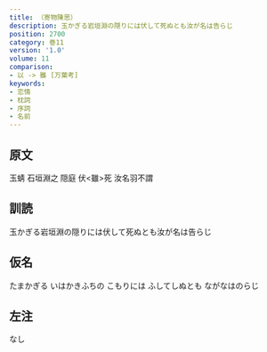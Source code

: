 ```yaml
---
title: （寄物陳思）
description: 玉かぎる岩垣淵の隠りには伏して死ぬとも汝が名は告らじ
position: 2700
category: 巻11
version: '1.0'
volume: 11
comparison:
- 以 -> 雖 [万葉考]
keywords:
- 恋情
- 枕詞
- 序詞
- 名前
---
```


## 原文

玉蜻 石垣淵之 隠庭 伏<雖>死 汝名羽不謂

## 訓読

玉かぎる岩垣淵の隠りには伏して死ぬとも汝が名は告らじ

## 仮名

たまかぎる いはかきふちの こもりには ふしてしぬとも ながなはのらじ

## 左注

なし
